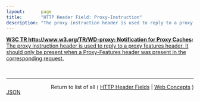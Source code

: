 ```yaml
---
layout:      page
title:       "HTTP Header Field: Proxy-Instruction"
description: "The proxy instruction header is used to reply to a proxy features header. It should only be present when a Proxy-Features header was present in the corresponding request."
---
```


**[W3C TR http://www.w3.org/TR/WD-proxy: Notification for Proxy Caches](/specs/W3C/TR/WD-proxy "A mechanism to enable better functioning of proxies is proposed. This mechanism allows proxies to inform a remote server about transactions performed using the cache and for servers to inform proxies when data becomes stale."):** [The proxy instruction header is used to reply to a proxy features header. It should only be present when a Proxy-Features header was present in the corresponding request.](http://www.w3.org/TR/WD-proxy "Read documentation for HTTP Header Field &#34;Proxy-Instruction&#34;")

<br/>
<hr/>

<p style="float : left"><a href="Proxy-Instruction.json" title="JSON representing this particular Web Concept">JSON</a></p>
<p style="text-align: right">Return to list of all ( <a href="../http-headers">HTTP Header Fields</a> | <a href="../">Web Concepts</a> )</p>
